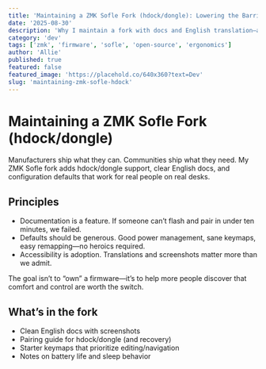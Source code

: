 ```yaml
---
title: 'Maintaining a ZMK Sofle Fork (hdock/dongle): Lowering the Barrier for Splits'
date: '2025-08-30'
description: 'Why I maintain a fork with docs and English translation—and how small polish unlocks big community wins.'
category: 'dev'
tags: ['zmk', 'firmware', 'sofle', 'open-source', 'ergonomics']
author: 'Allie'
published: true
featured: false
featured_image: 'https://placehold.co/640x360?text=Dev'
slug: 'maintaining-zmk-sofle-hdock'
---
```


# Maintaining a ZMK Sofle Fork (hdock/dongle)

Manufacturers ship what they can. Communities ship what they need. My ZMK Sofle fork adds hdock/dongle support, clear English docs, and configuration defaults that work for real people on real desks.

## Principles

- Documentation is a feature. If someone can’t flash and pair in under ten minutes, we failed.
- Defaults should be generous. Good power management, sane keymaps, easy remapping—no heroics required.
- Accessibility is adoption. Translations and screenshots matter more than we admit.

The goal isn’t to “own” a firmware—it’s to help more people discover that comfort and control are worth the switch.

## What’s in the fork

- Clean English docs with screenshots
- Pairing guide for hdock/dongle (and recovery)
- Starter keymaps that prioritize editing/navigation
- Notes on battery life and sleep behavior
